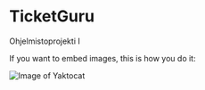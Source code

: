 # TicketGuru
Ohjelmistoprojekti I


If you want to embed images, this is how you do it:

![Image of Yaktocat](https://octodex.github.com/images/yaktocat.png)
